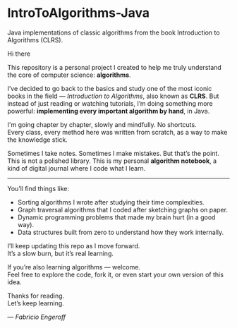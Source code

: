 # IntroToAlgorithms-Java
Java implementations of classic algorithms from the book Introduction to Algorithms (CLRS).

Hi there

This repository is a personal project I created to help me truly understand the core of computer science: **algorithms**.

I’ve decided to go back to the basics and study one of the most iconic books in the field — *Introduction to Algorithms*, also known as **CLRS**. But instead of just reading or watching tutorials, I’m doing something more powerful: **implementing every important algorithm by hand**, in Java.

I'm going chapter by chapter, slowly and mindfully. No shortcuts.  
Every class, every method here was written from scratch, as a way to make the knowledge stick.

Sometimes I take notes. Sometimes I make mistakes. But that’s the point.  
This is not a polished library. This is my personal **algorithm notebook**, a kind of digital journal where I code what I learn.

---

You’ll find things like:

- Sorting algorithms I wrote after studying their time complexities.
- Graph traversal algorithms that I coded after sketching graphs on paper.
- Dynamic programming problems that made my brain hurt (in a good way).
- Data structures built from zero to understand how they work internally.

I’ll keep updating this repo as I move forward.  
It’s a slow burn, but it’s real learning.

If you’re also learning algorithms — welcome.  
Feel free to explore the code, fork it, or even start your own version of this idea.

Thanks for reading.  
Let’s keep learning.

— *Fabricio Engeroff*
